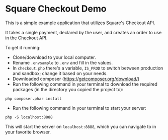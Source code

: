 Square Checkout Demo
=========================

This is a simple example application that utilizes Square's Checkout API.

It takes a single payment, declared by the user, and creates an order to use in the Checkout API.

To get it running:

* Clone/download to your local computer.
* Rename `.envsample` to `.env` and fill in the values.
* In `checkout.php` there's a variable, `IS_PROD` to switch between production and sandbox; change it based on your needs.
* Downloaded composer (https://getcomposer.org/download/)
* Run the following command in your terminal to download the required packages (in the directory you copied the project to):
```
php composer.phar install
```
* Run the following command in your terminal to start your server:
```
php -S localhost:8888
```

This will start the server on `localhost:8888`, which you can navigate to in your favorite browser.
